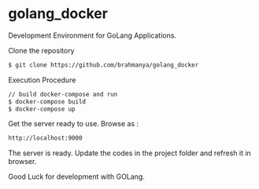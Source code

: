 # golang_docker
Development Environment for GoLang Applications.

Clone the repository
```sh
$ git clone https://github.com/brahmanya/golang_docker
```
Execution Procedure

```sh
// build docker-compose and run
$ docker-compose build
$ docker-compose up
```
Get the server ready to use. 
Browse as :
```sh
http://localhost:9000
```
The server is ready. 
Update the codes in the project folder and refresh it in browser. 

Good Luck for development with GOLang.
